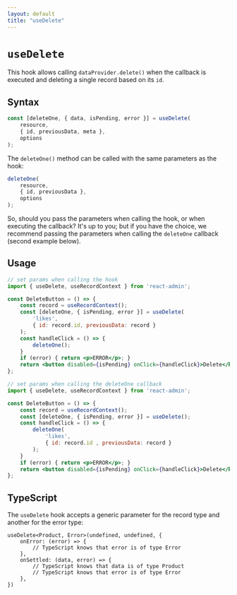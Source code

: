 ```yaml
---
layout: default
title: "useDelete"
---
```


# `useDelete`

This hook allows calling `dataProvider.delete()` when the callback is executed and deleting a single record based on its `id`.

## Syntax

```jsx
const [deleteOne, { data, isPending, error }] = useDelete(
    resource,
    { id, previousData, meta },
    options
);
```

The `deleteOne()` method can be called with the same parameters as the hook:

```jsx
deleteOne(
    resource,
    { id, previousData },
    options
);
```

So, should you pass the parameters when calling the hook, or when executing the callback? It's up to you; but if you have the choice, we recommend passing the parameters when calling the `deleteOne` callback (second example below).

## Usage

```jsx
// set params when calling the hook
import { useDelete, useRecordContext } from 'react-admin';

const DeleteButton = () => {
    const record = useRecordContext();
    const [deleteOne, { isPending, error }] = useDelete(
        'likes',
        { id: record.id, previousData: record }
    );
    const handleClick = () => {
        deleteOne();
    }
    if (error) { return <p>ERROR</p>; }
    return <button disabled={isPending} onClick={handleClick}>Delete</button>;
};

// set params when calling the deleteOne callback
import { useDelete, useRecordContext } from 'react-admin';

const DeleteButton = () => {
    const record = useRecordContext();
    const [deleteOne, { isPending, error }] = useDelete();
    const handleClick = () => {
        deleteOne(
            'likes',
            { id: record.id , previousData: record }
        );
    }
    if (error) { return <p>ERROR</p>; }
    return <button disabled={isPending} onClick={handleClick}>Delete</button>;
};
```

## TypeScript

The `useDelete` hook accepts a generic parameter for the record type and another for the error type:

```tsx
useDelete<Product, Error>(undefined, undefined, {
    onError: (error) => {
        // TypeScript knows that error is of type Error
    },
    onSettled: (data, error) => {
        // TypeScript knows that data is of type Product
        // TypeScript knows that error is of type Error
    },
})
```
